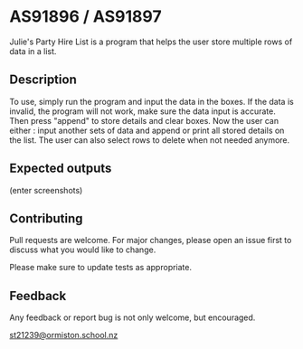 # AS91896 / AS91897

Julie's Party Hire List is a program that helps the user store multiple rows of data in a list. 

## Description

To use, simply run the program and input the data in the boxes. If the data is invalid, the program will not work, make sure the data input is accurate. Then press "append" to store details and clear boxes. Now the user can either : input another sets of data and append or print all stored details on the list. The user can also select rows to delete when not needed anymore. 

## Expected outputs

(enter screenshots)


## Contributing
Pull requests are welcome. For major changes, please open an issue first to discuss what you would like to change.

Please make sure to update tests as appropriate.

## Feedback
Any feedback or report bug is not only welcome, but encouraged. 

st21239@ormiston.school.nz